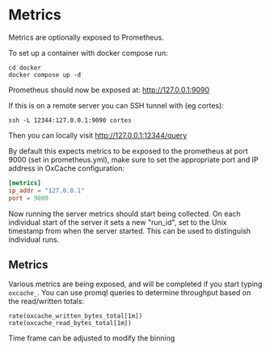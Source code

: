 # Metrics

Metrics are optionally exposed to Prometheus.

To set up a container with docker compose run:

``` 
cd docker 
docker compose up -d 
``` 

Prometheus should now be exposed at: http://127.0.0.1:9090

If this is on a remote server you can SSH tunnel with (eg cortes):

```
ssh -L 12344:127.0.0.1:9090 cortes
``` 

Then you can locally visit http://127.0.0.1:12344/query

By default this expects metrics to be exposed to the prometheus at port 9000 (set in prometheus.yml), make sure to set the appropriate port and IP address in OxCache configuration:

```toml
[metrics]
ip_addr = "127.0.0.1"
port = 9000 
``` 

Now running the server metrics should start being collected. On each individual start of the server it sets a new "run_id", set to the Unix timestamp from when the server started. This can be used to distinguish individual runs.

## Metrics

Various metrics are being exposed, and will be completed if you start typing `oxcache_`. You can use promql queries to determine throughput based on the read/written totals:

``` 
rate(oxcache_written_bytes_total[1m]) 
rate(oxcache_read_bytes_total[1m])
``` 

Time frame can be adjusted to modify the binning